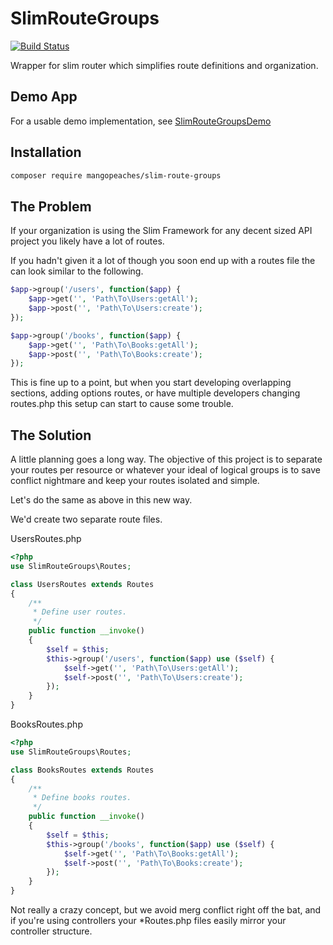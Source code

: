 # SlimRouteGroups

[![Build Status](https://travis-ci.org/mangopeaches/SlimRouteGroups.svg?branch=master)](https://travis-ci.org/mangopeaches/SlimRouteGroups)

Wrapper for slim router which simplifies route definitions and organization.

## Demo App

For a usable demo implementation, see [SlimRouteGroupsDemo](https://github.com/mangopeaches/SlimRouteGroupsDemo)

## Installation
```bash
composer require mangopeaches/slim-route-groups
```

## The Problem

If your organization is using the Slim Framework for any decent sized API project you likely have a lot of routes.

If you hadn't given it a lot of though you soon end up with a routes file the can look similar to the following.

```php
$app->group('/users', function($app) {
    $app->get('', 'Path\To\Users:getAll');
    $app->post('', 'Path\To\Users:create');
});

$app->group('/books', function($app) {
    $app->get('', 'Path\To\Books:getAll');
    $app->post('', 'Path\To\Books:create');
});
```

This is fine up to a point, but when you start developing overlapping sections, adding options routes, or have multiple developers changing routes.php this setup can start to cause some trouble.

## The Solution

A little planning goes a long way. The objective of this project is to separate your routes per resource or whatever your ideal of logical groups is to save conflict nightmare and keep your routes isolated and simple.

Let's do the same as above in this new way.

We'd create two separate route files.

UsersRoutes.php
```php
<?php
use SlimRouteGroups\Routes;

class UsersRoutes extends Routes
{
    /**
     * Define user routes.
     */
    public function __invoke()
    {
        $self = $this;
        $this->group('/users', function($app) use ($self) {
            $self->get('', 'Path\To\Users:getAll');
            $self->post('', 'Path\To\Users:create');
        });
    }
}

```

BooksRoutes.php
```php
<?php
use SlimRouteGroups\Routes;

class BooksRoutes extends Routes
{
    /**
     * Define books routes.
     */
    public function __invoke()
    {
        $self = $this;
        $this->group('/books', function($app) use ($self) {
            $self->get('', 'Path\To\Books:getAll');
            $self->post('', 'Path\To\Books:create');
        });
    }
}

```

Not really a crazy concept, but we avoid merg conflict right off the bat, and if you're using controllers your *Routes.php files easily mirror your controller structure.
